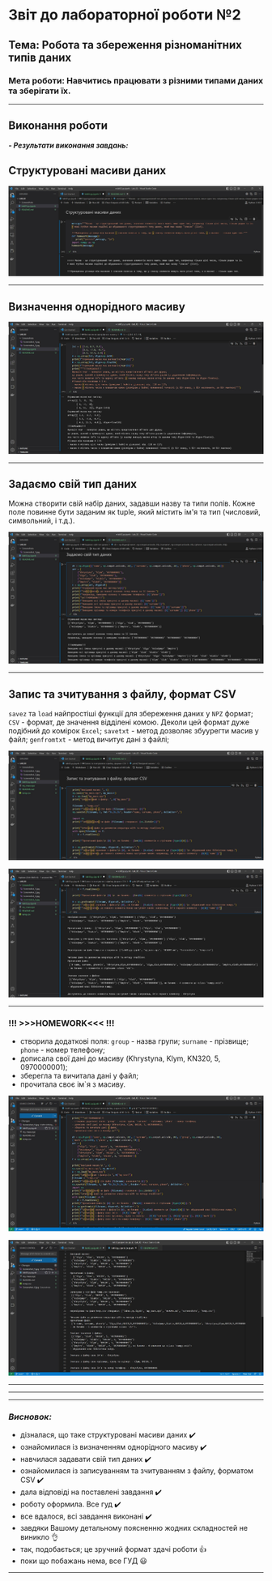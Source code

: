 # Звіт до лабораторної роботи №2
## Тема: Робота та збереження різноманітних типів даних
### Мета роботи: Навчитись працювати з різними типами даних та зберігати їх.
---
## **Виконання роботи**

***- Результати виконання завдань:***


## **Структуровані масиви даних**
 
![alt text](https://github.com/KhrystynaKlym/KN320_Digit_Methods/raw/main/Lab_02/Screenshots/Screenshot_1.jpg "Визначення")
________________________


## **Визначення однорідного масиву**
 
![alt text](https://github.com/KhrystynaKlym/KN320_Digit_Methods/raw/main/Lab_02/Screenshots/Screenshot_3.jpg "Результат")

__________
## **Задаємо свій тип даних**
Можна створити свій набір даних, задавши назву та типи полів. Кожне поле повинне бути заданим як tuple, який містить ім'я та тип (числовий, символьний, і т.д.).

![alt text](https://github.com/KhrystynaKlym/KN320_Digit_Methods/raw/main/Lab_02/Screenshots/Screenshot_2.jpg "Результат")
_______

## **Запис та зчитування з файлу, формат CSV**
`savez` та `load` найпростіші функції для збереження даних у `NPZ` формат;
`CSV` - формат, де значення відділені комою. Деколи цей формат дуже подібний до комірок `Excel`; 
`savetxt` - метод дозволяє збуурегти масив у файл; `genfromtxt` - метод вичитує дані з файлі;

![alt text](https://github.com/KhrystynaKlym/KN320_Digit_Methods/raw/main/Lab_02/Screenshots/Screenshot_4.jpg "Результат")

![alt text](https://github.com/KhrystynaKlym/KN320_Digit_Methods/raw/main/Lab_02/Screenshots/Screenshot_5.jpg "Результат")
______

### **!!! >>>HOMEWORK<<< !!!**

- створила додаткові поля: `group` - назва групи; `surname` - прізвище; `phone` - номер телефону;
- дописала свої дані до масиву (Khrystyna, Klym, KN320, 5, 0970000001); 
- зберегла та вичитала дані у файл;
- прочитала своє ім`я з масиву.


![alt text](https://github.com/KhrystynaKlym/KN320_Digit_Methods/raw/main/Lab_02/Screenshots/Screenshot_6.jpg "Результат")

![alt text](https://github.com/KhrystynaKlym/KN320_Digit_Methods/raw/main/Lab_02/Screenshots/Screenshot_7.jpg "Результат")

     
        
______
______
_____
  
### ***Висновок:***

- дізналася, що таке cтруктуровані масиви даних :heavy_check_mark:
- ознайомилася із визначенням однорідного масиву :heavy_check_mark:
- навчилася задавати свій тип даних :heavy_check_mark:
- ознайомилася із записуванням та зчитуванням з файлу, форматом CSV :heavy_check_mark:
- дала відповіді на поставлені завдання :heavy_check_mark:
- роботу оформила. Все гуд :heavy_check_mark:
- все вдалося, всі завдання виконані :heavy_check_mark:
- завдяки Вашому детальному поясненню жодних складностей не виникло :ok_hand:
- так, подобається; це зручний формат здачі роботи :thumbsup:
- поки що побажань нема, все ГУД :smiley:
---
